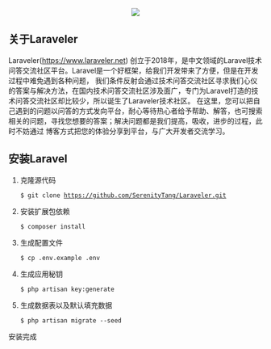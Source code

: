 <p align="center"><img src="https://www.laraveler.net/imgs/logo.png"></p>

## 关于Laraveler

Laraveler(https://www.laraveler.net) 创立于2018年，是中文领域的Laravel技术问答交流社区平台。Laravel是一个好框架，给我们开发带来了方便，但是在开发过程中难免遇到各种问题， 我们条件反射会通过技术问答交流社区寻求我们心仪的答案与解决方法，在国内技术问答交流社区涉及面广，专门为Laravel打造的技术问答交流社区却比较少，所以诞生了Laraveler技术社区。 在这里，您可以把自己遇到的问题以问答的方式发向平台，耐心等待热心者给予帮助、解答，也可搜索相关的问题，寻找您想要的答案；解决问题都是我们提高，吸收，进步的过程，此时不妨通过 博客方式把您的体验分享到平台，与广大开发者交流学习。

## 安装Laravel

1. 克隆源代码

    <code>$ git clone https://github.com/SerenityTang/Laraveler.git</code>

2. 安装扩展包依赖

    <code>$ composer install</code>

3. 生成配置文件

    <code>$ cp .env.example .env</code>

4. 生成应用秘钥

    <code>$ php artisan key:generate</code>

5. 生成数据表以及默认填充数据

    <code>$ php artisan migrate --seed</code>

安装完成

